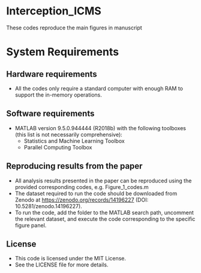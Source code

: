 # Interception_ICMS

These codes reproduce the main figures in manuscript 

# System Requirements
## Hardware requirements
* All the codes only require a standard computer with enough RAM to support the in-memory operations.

## Software requirements
* MATLAB version 9.5.0.944444 (R2018b) with the following toolboxes (this list is not necessarily comprehensive): 
	* Statistics and Machine Learning Toolbox
	* Parallel Computing Toolbox

## Reproducing results from the paper
* All analysis results presented in the paper can be reproduced using the provided corresponding codes, e.g. Figure_1_codes.m
* The dataset required to run the code should be downloaded from Zenodo at https://zenodo.org/records/14196227 (DOI: 10.5281/zenodo.14196227).
* To run the code, add the folder to the MATLAB search path, uncomment the relevant dataset, and execute the code corresponding to the specific figure panel.

## License
* This code is licensed under the MIT License.
* See the LICENSE file for more details.